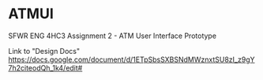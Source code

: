 # ATMUI
SFWR ENG 4HC3 Assignment 2 - ATM User Interface Prototype

Link to "Design Docs" <https://docs.google.com/document/d/1ETpSbsSXBSNdMWznxtSU8zI_z9gY7h2citeodQh_1k4/edit#>
